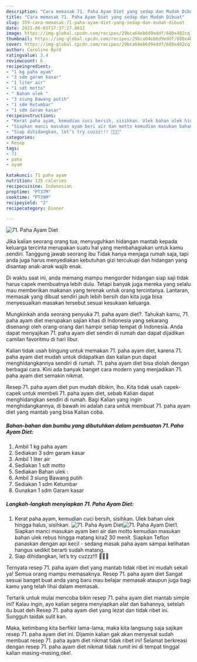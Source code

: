 ```yaml
---
description: "Cara memasak 71. Paha Ayam Diet yang sedap dan Mudah Dibuat"
title: "Cara memasak 71. Paha Ayam Diet yang sedap dan Mudah Dibuat"
slug: 359-cara-memasak-71-paha-ayam-diet-yang-sedap-dan-mudah-dibuat
date: 2021-06-03T17:37:27.861Z
image: https://img-global.cpcdn.com/recipes/29bca64eb6d9eddf/680x482cq70/71-paha-ayam-diet-foto-resep-utama.jpg
thumbnail: https://img-global.cpcdn.com/recipes/29bca64eb6d9eddf/680x482cq70/71-paha-ayam-diet-foto-resep-utama.jpg
cover: https://img-global.cpcdn.com/recipes/29bca64eb6d9eddf/680x482cq70/71-paha-ayam-diet-foto-resep-utama.jpg
author: Caroline Byrd
ratingvalue: 3.4
reviewcount: 6
recipeingredient:
- "1 kg paha ayam"
- "3 sdm garam kasar"
- "1 liter air"
- "1 sdt motto"
- " Bahan ulek "
- "3 siung Bawang putih"
- "1 sdm Ketumbar"
- "1 sdm Garam kasar"
recipeinstructions:
- "Kerat paha ayam, kemudian cuci bersih, sisihkan. Ulek bahan ulek hingga halus, sisihkan."
- "Siapkan manci masukan ayam beri air dan motto kemudian masukan bahan ulek rebus hingga matang kira2 30 menit. Siapkan Teflon panaskan dengan api kecil - sedang masak paha ayam sampai kelihatan hangus sedikit berarti sudah matang."
- "Siap dihidangkan, let’s try cuzzz!!! 👩🏻‍🍳"
categories:
- Resep
tags:
- 71
- paha
- ayam

katakunci: 71 paha ayam 
nutrition: 125 calories
recipecuisine: Indonesian
preptime: "PT37M"
cooktime: "PT39M"
recipeyield: "2"
recipecategory: Dinner

---
```



![71. Paha Ayam Diet](https://img-global.cpcdn.com/recipes/29bca64eb6d9eddf/680x482cq70/71-paha-ayam-diet-foto-resep-utama.jpg)

Jika kalian seorang orang tua, menyuguhkan hidangan mantab kepada keluarga tercinta merupakan suatu hal yang membahagiakan untuk kamu sendiri. Tanggung jawab seorang ibu Tidak hanya menjaga rumah saja, tapi anda juga harus menyediakan kebutuhan gizi tercukupi dan hidangan yang disantap anak-anak wajib enak.

Di waktu  saat ini, anda memang mampu mengorder hidangan siap saji tidak harus capek membuatnya lebih dulu. Tetapi banyak juga mereka yang selalu mau memberikan makanan yang terenak untuk orang tercintanya. Lantaran, memasak yang dibuat sendiri jauh lebih bersih dan kita juga bisa menyesuaikan masakan tersebut sesuai kesukaan keluarga. 



Mungkinkah anda seorang penyuka 71. paha ayam diet?. Tahukah kamu, 71. paha ayam diet merupakan sajian khas di Indonesia yang sekarang disenangi oleh orang-orang dari hampir setiap tempat di Indonesia. Anda dapat menyajikan 71. paha ayam diet sendiri di rumah dan dapat dijadikan camilan favoritmu di hari libur.

Kalian tidak usah bingung untuk memakan 71. paha ayam diet, karena 71. paha ayam diet mudah untuk didapatkan dan kalian pun dapat menghidangkannya sendiri di rumah. 71. paha ayam diet bisa diolah dengan berbagai cara. Kini ada banyak banget cara modern yang menjadikan 71. paha ayam diet semakin nikmat.

Resep 71. paha ayam diet pun mudah dibikin, lho. Kita tidak usah capek-capek untuk membeli 71. paha ayam diet, sebab Kalian dapat menghidangkan sendiri di rumah. Bagi Kalian yang ingin menghidangkannya, di bawah ini adalah cara untuk membuat 71. paha ayam diet yang mantab yang bisa Kalian coba.

<!--inarticleads1-->

##### Bahan-bahan dan bumbu yang dibutuhkan dalam pembuatan 71. Paha Ayam Diet:

1. Ambil 1 kg paha ayam
1. Sediakan 3 sdm garam kasar
1. Ambil 1 liter air
1. Sediakan 1 sdt motto
1. Sediakan  Bahan ulek :
1. Ambil 3 siung Bawang putih
1. Sediakan 1 sdm Ketumbar
1. Gunakan 1 sdm Garam kasar




<!--inarticleads2-->

##### Langkah-langkah menyiapkan 71. Paha Ayam Diet:

1. Kerat paha ayam, kemudian cuci bersih, sisihkan. Ulek bahan ulek hingga halus, sisihkan.
<img src="https://img-global.cpcdn.com/steps/93925af2221bc6dc/160x128cq70/71-paha-ayam-diet-langkah-memasak-1-foto.jpg" alt="71. Paha Ayam Diet"><img src="https://img-global.cpcdn.com/steps/0a5dacbd84579fcd/160x128cq70/71-paha-ayam-diet-langkah-memasak-1-foto.jpg" alt="71. Paha Ayam Diet">1. Siapkan manci masukan ayam beri air dan motto kemudian masukan bahan ulek rebus hingga matang kira2 30 menit. Siapkan Teflon panaskan dengan api kecil - sedang masak paha ayam sampai kelihatan hangus sedikit berarti sudah matang.
1. Siap dihidangkan, let’s try cuzzz!!! 👩🏻‍🍳




Ternyata resep 71. paha ayam diet yang mantab tidak ribet ini mudah sekali ya! Semua orang mampu memasaknya. Resep 71. paha ayam diet Sangat sesuai banget buat anda yang baru mau belajar memasak ataupun juga bagi kamu yang telah lihai dalam memasak.

Tertarik untuk mulai mencoba bikin resep 71. paha ayam diet mantab simple ini? Kalau ingin, ayo kalian segera menyiapkan alat dan bahannya, setelah itu buat deh Resep 71. paha ayam diet yang lezat dan tidak ribet ini. Sungguh taidak sulit kan. 

Maka, ketimbang kita berfikir lama-lama, maka kita langsung saja sajikan resep 71. paha ayam diet ini. Dijamin kalian gak akan menyesal sudah membuat resep 71. paha ayam diet nikmat tidak ribet ini! Selamat berkreasi dengan resep 71. paha ayam diet nikmat tidak rumit ini di tempat tinggal kalian masing-masing,oke!.

